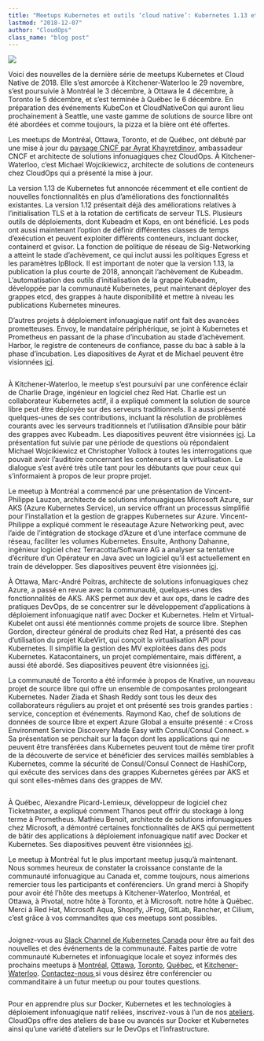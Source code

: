 ```yaml
---
title: "Meetups Kubernetes et outils ‘cloud native’: Kubernetes 1.13 et AKS"
lastmod: "2018-12-07"
author: "CloudOps"
class_name: "blog post"
---
```


<img src="/images/blog/post/AyratMeetup-1.jpg" class="main-blog-image">

<p>Voici des nouvelles de la dernière série de meetups Kubernetes et Cloud Native de 2018. Elle s’est amorcée à Kitchener-Waterloo le 29 novembre, s’est poursuivie à Montréal le 3 décembre, à Ottawa le 4 décembre, à Toronto le 5 décembre, et s’est terminée à Québec le 6 décembre. En préparation des événements KubeCon et CloudNativeCon qui auront lieu prochainement à Seattle, une vaste gamme de solutions de source libre ont été abordées et comme toujours, la pizza et la bière ont été offertes.</p><p>Les meetups de Montréal, Ottawa, Toronto, et de Québec, ont débuté par une mise à jour du <a href="https://www.cloudops.com/fr/2018/10/guide-cncf-du-debutant/">paysage CNCF par Ayrat Khayretdinov</a>, ambassadeur CNCF et architecte de solutions infonuagiques chez CloudOps. À Kitchener-Waterloo, c’est Michael Wojcikiewicz, architecte de solutions de conteneurs chez CloudOps qui a présenté la mise à jour.</p><p>La version&nbsp;1.13 de Kubernetes fut annoncée récemment et elle contient de nouvelles fonctionnalités en plus d’améliorations des fonctionnalités existantes. La version&nbsp;1.12 présentait déjà des améliorations relatives à l’initialisation TLS et à la rotation de certificats de serveur TLS. Plusieurs outils de déploiements, dont Kubeadm et Kops, en ont bénéficié. Les pods ont aussi maintenant l’option de définir différentes classes de temps d’exécution et peuvent exploiter différents conteneurs, incluant docker, containerd et gvisor. La fonction de politique de réseau de Sig-Networking a atteint le stade d’achèvement, ce qui inclut aussi les politiques Egress et les paramètres IpBlock. Il est important de noter que la version&nbsp;1.13, la publication la plus courte de 2018, annonçait l’achèvement de Kubeadm. L’automatisation des outils d’initialisation de la grappe Kubeadm, développée par la communauté Kubernetes, peut maintenant déployer des grappes etcd, des grappes à haute disponibilité et mettre à niveau les publications Kubernetes mineures.</p><p>D’autres projets à déploiement infonuagique natif ont fait des avancées prometteuses. Envoy, le mandataire périphérique, se joint à Kubernetes et Prometheus en passant de la phase d’incubation au stade d’achèvement. Harbor, le registre de conteneurs de confiance, passe du bac à sable à la phase d’incubation. Les diapositives de Ayrat et de Michael peuvent être visionnées <a href="https://www.slideshare.net/CloudOps2005/kubernetes-and-cloud-native-update-q4-2018">ici</a>.</p><div class="wp-block-image"> <figure class="alignright"><img src="/images/blog/post/Kitchener-WaterlooMeetup.png" alt="" class="wp-image-6876"></figure></div><p>À Kitchener-Waterloo, le meetup s’est poursuivi par une conférence éclair de Charlie Drage, ingénieur en logiciel chez Red Hat. Charlie est un collaborateur Kubernetes actif, il a expliqué comment la solution de source libre peut être déployée sur des serveurs traditionnels. Il a aussi présenté quelques-unes de ses contributions, incluant la résolution de problèmes courants avec les serveurs traditionnels et l’utilisation d’Ansible pour bâtir des grappes avec Kubeadm. Les diapositives peuvent être visionnées <a href="https://www.slideshare.net/CloudOps2005/kubernetes-on-bare-metal-at-the-kitchenerwaterloo-kubernetes-and-cloud-native-meetup">ici</a>. La présentation fut suivie par une période de questions où répondaient Michael Wojcikiewicz et Christopher Vollock à toutes les interrogations que pouvait avoir l’auditoire concernant les conteneurs et la virtualisation. Le dialogue s’est avéré très utile tant pour les débutants que pour ceux qui s’informaient à propos de leur propre projet. &nbsp;</p><p>Le meetup à Montréal a commencé par une présentation de Vincent-Philippe Lauzon, architecte de solutions infonuagiques Microsoft Azure, sur AKS (Azure Kubernetes Service), un service offrant un processus simplifié pour l’installation et la gestion de grappes Kubernetes sur Azure. Vincent-Philippe a expliqué comment le réseautage Azure Networking peut, avec l’aide de l’intégration de stockage d’Azure et d’une interface commune de réseau, faciliter les volumes Kubernetes. Ensuite, Anthony Dahanne, ingénieur logiciel chez Terracotta/Software AG a analyser sa tentative d’écriture d’un Opérateur en Java avec un logiciel qu’il est actuellement en train de développer. Ses diapositives peuvent être visionnées <a href="https://fr.slideshare.net/anthonydahanne/kubernetes-java-operator">ici</a>.</p><p>À Ottawa, Marc-André Poitras, architecte de solutions infonuagiques chez Azure, a passé en revue avec la communauté, quelques-unes des fonctionnalités de AKS. AKS permet aux dev et aux ops, dans le cadre des pratiques DevOps, de se concentrer sur le développement d’applications à déploiement infonuagique natif avec Docker et Kubernetes. Helm et Virtual-Kubelet ont aussi été mentionnés comme projets de source libre. Stephen Gordon, directeur général de produits chez Red Hat, a présenté des cas d’utilisation du projet KubeVirt, qui conçoit la virtualisation API pour Kubernetes. Il simplifie la gestion des MV exploitées dans des pods Kubernetes. Katacontainers, un projet complémentaire, mais différent, a aussi été abordé. Ses diapositives peuvent être visionnées <a href="https://www.slideshare.net/sgordon2/introducing-kubevirt">ici</a>.</p><p>La communauté de Toronto a été informée à propos de Knative, un nouveau projet de source libre qui offre un ensemble de composantes prolongeant Kubernetes. Nader Ziada et Shash Reddy sont tous les deux des collaborateurs réguliers au projet et ont présenté ses trois grandes parties&nbsp;: service, conception et événements. Raymond Kao, chef de solutions de données de source libre et expert Azure Global a ensuite présenté&nbsp;: « Cross Environment Service Discovery Made Easy with Consul/Consul Connect. » Sa présentation se penchait sur la façon dont les applications qui ne peuvent être transférées dans Kubernetes peuvent tout de même tirer profit de la découverte de service et bénéficier des services maillés semblables à Kubernetes, comme la sécurité de Consul/Consul Connect de HashiCorp, qui exécute des services dans des grappes Kubernetes gérées par AKS et qui sont elles-mêmes dans des grappes de MV.</p><div class="wp-block-image"> <figure class="alignleft"><img src="/images/blog/post/TorontoMeetup.png" alt="" class="wp-image-6881"></figure></div><p>À Québec, Alexandre Picard-Lemieux, développeur de logiciel chez Ticketmaster, a expliqué comment Thanos peut offrir du stockage à long terme à Prometheus. Mathieu Benoit, architecte de solutions infonuagiques chez Microsoft, a démontré certaines fonctionnalités de AKS qui permettent de bâtir des applications à déploiement infonuagique natif avec Docker et Kubernetes. Ses diapositives peuvent être visionnées <a href="https://mabenoit.blob.core.windows.net/public/AKS%20%2B%20VirtualKubelet%20-%20Mathieu%20Benoit.pdf">ici</a>.</p><p>Le meetup à Montréal fut le plus important meetup jusqu’à maintenant. Nous sommes heureux de constater la croissance constante de la communauté infonuagique au Canada et, comme toujours, nous aimerions remercier tous les participants et conférenciers. Un grand merci à Shopify pour avoir été l’hôte des meetups à Kitchener-Waterloo, Montréal, et Ottawa, à Pivotal, notre hôte à Toronto, et à Microsoft. notre hôte à Québec. Merci à Red Hat, Microsoft Aqua, Shopify, JFrog, GitLab, Rancher, et Cilium, c’est grâce à vos commandites que ces meetups sont possibles.</p><div class="wp-block-image"> <figure class="alignright"><img src="/images/blog/post/MontrealAKSMeetup.png" alt="" class="wp-image-6880"></figure></div><p>Joignez-vous au <a href="http://k8scanadaslack.herokuapp.com/">Slack Channel de Kubernetes Canada</a> pour être au fait des nouvelles et des événements de la communauté. Faites partie de votre communauté Kubernetes et infonuagique locale et soyez informés des prochains meetups à <a href="https://www.meetup.com/Kubernetes-Montreal">Montréal</a>, <a href="https://www.meetup.com/Kubernetes-Ottawa">Ottawa</a>, <a href="https://www.meetup.com/Kubernetes-Toronto">Toronto</a>, <a href="https://www.meetup.com/Kubernetes-Quebec">Québec</a>, et <a href="https://www.meetup.com/Kubernetes-Kitchener-Waterloo">Kitchener-Waterloo</a>. <a href="mailto:%20ctrang@cloudops.com">Contactez-nous </a>si vous désirez être conférencier ou commanditaire à un futur meetup ou pour toutes questions.</p><div class="wp-block-image"> <figure class="alignleft"><img src="/images/blog/post/MeetupSponsors.png" alt="" class="wp-image-6879"></figure></div><p>Pour en apprendre plus sur Docker, Kubernetes et les technologies à déploiement infonuagique natif reliées, inscrivez-vous à l’un de nos <a href="https://www.cloudops.com/workshop-calendar/">ateliers</a>. CloudOps offre des ateliers de base ou avancés sur Docker et Kubernetes ainsi qu’une variété d’ateliers sur le DevOps et l’infrastructure.</p>